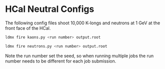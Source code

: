 # HCal Neutral Configs
The following config files shoot 10,000 K-longs and neutrons at 1 GeV at the front face of the HCal.

```bash
ldmx fire kaons.py <run number> output.root
```
```bash
ldmx fire neutrons.py <run number> output.root
```

Note the run number set the seed, so when running multiple jobs the run number needs to be different for each job submission.
